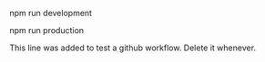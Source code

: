  npm run development

 npm run production
 
 
 This line was added to test a github workflow. Delete it whenever.
